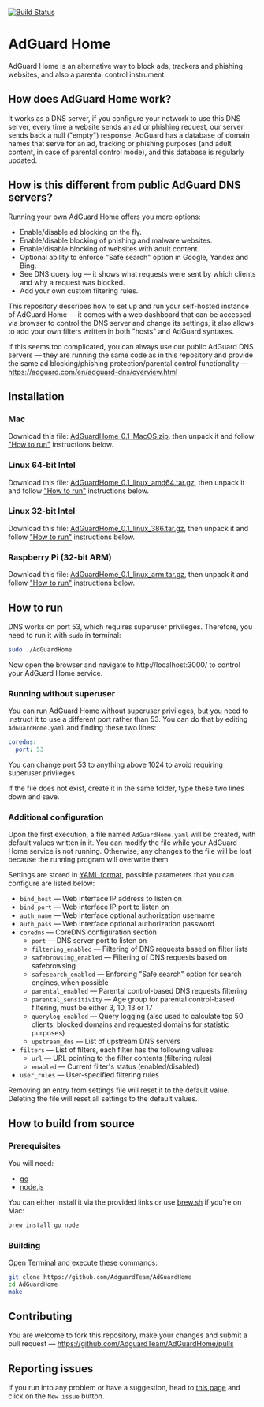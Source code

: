 [![Build Status](https://travis-ci.org/AdguardTeam/AdGuardHome.svg)](https://travis-ci.org/AdguardTeam/AdGuardHome)

# AdGuard Home

AdGuard Home is an alternative way to block ads, trackers and phishing websites, and also a parental control instrument.

## How does AdGuard Home work?

It works as a DNS server, if you configure your network to use this DNS server, every time a website sends an ad or phishing request, our server sends back a null ("empty") response. AdGuard has a database of domain names that serve for an ad, tracking or phishing purposes (and adult content, in case of parental control mode), and this database is regularly updated.

## How is this different from public AdGuard DNS servers?

Running your own AdGuard Home offers you more options:
 * Enable/disable ad blocking on the fly.
 * Enable/disable blocking of phishing and malware websites.
 * Enable/disable blocking of websites with adult content.
 * Optional ability to enforce "Safe search" option in Google, Yandex and Bing.
 * See DNS query log — it shows what requests were sent by which clients and why a request was blocked.
 * Add your own custom filtering rules.

This repository describes how to set up and run your self-hosted instance of AdGuard Home — it comes with a web dashboard that can be accessed via browser to control the DNS server and change its settings, it also allows to add your own filters written in both "hosts" and AdGuard syntaxes.

If this seems too complicated, you can always use our public AdGuard DNS servers — they are running the same code as in this repository and provide the same ad blocking/phishing protection/parental control functionality — https://adguard.com/en/adguard-dns/overview.html

## Installation

### Mac

Download this file: [AdGuardHome_0.1_MacOS.zip](https://github.com/AdguardTeam/AdGuardHome/releases/download/v0.1/AdGuardHome_0.1_MacOS.zip), then unpack it and follow ["How to run"](#how-to-run) instructions below.

### Linux 64-bit Intel

Download this file: [AdGuardHome_0.1_linux_amd64.tar.gz](https://github.com/AdguardTeam/AdGuardHome/releases/download/v0.1/AdGuardHome_0.1_linux_amd64.tar.gz), then unpack it and follow ["How to run"](#how-to-run) instructions below.

### Linux 32-bit Intel

Download this file: [AdGuardHome_0.1_linux_386.tar.gz](https://github.com/AdguardTeam/AdGuardHome/releases/download/v0.1/AdGuardHome_0.1_linux_386.tar.gz), then unpack it and follow ["How to run"](#how-to-run) instructions below.

### Raspberry Pi (32-bit ARM)

Download this file: [AdGuardHome_0.1_linux_arm.tar.gz](https://github.com/AdguardTeam/AdGuardHome/releases/download/v0.1/AdGuardHome_0.1_linux_arm.tar.gz), then unpack it and follow ["How to run"](#how-to-run) instructions below.

## How to run

DNS works on port 53, which requires superuser privileges. Therefore, you need to run it with `sudo` in terminal:

```bash
sudo ./AdGuardHome
```

Now open the browser and navigate to http://localhost:3000/ to control your AdGuard Home service.

### Running without superuser

You can run AdGuard Home without superuser privileges, but you need to instruct it to use a different port rather than 53. You can do that by editing `AdGuardHome.yaml` and finding these two lines:

```yaml
coredns:
  port: 53
```

You can change port 53 to anything above 1024 to avoid requiring superuser privileges.

If the file does not exist, create it in the same folder, type these two lines down and save.

### Additional configuration

Upon the first execution, a file named `AdGuardHome.yaml` will be created, with default values written in it. You can modify the file while your AdGuard Home service is not running. Otherwise, any changes to the file will be lost because the running program will overwrite them.

Settings are stored in [YAML format](https://en.wikipedia.org/wiki/YAML), possible parameters that you can configure are listed below:

 * `bind_host` — Web interface IP address to listen on
 * `bind_port` — Web interface IP port to listen on
 * `auth_name` — Web interface optional authorization username
 * `auth_pass` — Web interface optional authorization password
 * `coredns` — CoreDNS configuration section
   * `port` — DNS server port to listen on
   * `filtering_enabled` — Filtering of DNS requests based on filter lists
   * `safebrowsing_enabled` — Filtering of DNS requests based on safebrowsing
   * `safesearch_enabled` — Enforcing "Safe search" option for search engines, when possible
   * `parental_enabled` — Parental control-based DNS requests filtering
   * `parental_sensitivity` — Age group for parental control-based filtering, must be either 3, 10, 13 or 17
   * `querylog_enabled` — Query logging (also used to calculate top 50 clients, blocked domains and requested domains for statistic purposes)
   * `upstream_dns` — List of upstream DNS servers
 * `filters` — List of filters, each filter has the following values:
   * `url` — URL pointing to the filter contents (filtering rules)
   * `enabled` — Current filter's status (enabled/disabled)
 * `user_rules` — User-specified filtering rules

Removing an entry from settings file will reset it to the default value. Deleting the file will reset all settings to the default values.

## How to build from source

### Prerequisites

You will need:

 * [go](https://golang.org/dl/)
 * [node.js](https://nodejs.org/en/download/)

You can either install it via the provided links or use [brew.sh](https://brew.sh/) if you're on Mac:

```bash
brew install go node
```

### Building

Open Terminal and execute these commands:

```bash
git clone https://github.com/AdguardTeam/AdGuardHome
cd AdGuardHome
make
```

## Contributing

You are welcome to fork this repository, make your changes and submit a pull request — https://github.com/AdguardTeam/AdGuardHome/pulls

## Reporting issues

If you run into any problem or have a suggestion, head to [this page](https://github.com/AdguardTeam/AdGuardHome/issues) and click on the `New issue` button.
